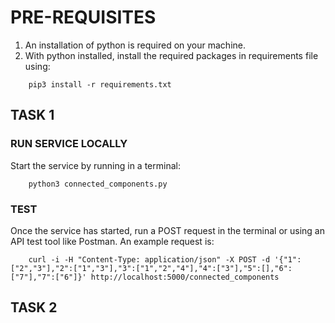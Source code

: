 
# PRE-REQUISITES
1. An installation of python is required on your machine. 
2. With python installed, install the required packages in requirements file using:
```
    pip3 install -r requirements.txt 
```
## TASK 1
### RUN SERVICE LOCALLY 
Start the service by running in a terminal:
```
    python3 connected_components.py 
```
### TEST
Once the service has started, run a POST request in the terminal or using an API test tool like Postman. An example request is:
```
    curl -i -H "Content-Type: application/json" -X POST -d '{"1":["2","3"],"2":["1","3"],"3":["1","2","4"],"4":["3"],"5":[],"6":["7"],"7":["6"]}' http://localhost:5000/connected_components
```

## TASK 2
